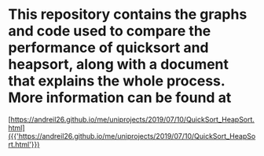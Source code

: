 # This repository contains the graphs and code used to compare the performance of quicksort and heapsort, along with a document that explains the whole process. More information can be found at
[https://andreil26.github.io/me/uniprojects/2019/07/10/QuickSort_HeapSort.html]({{'https://andreil26.github.io/me/uniprojects/2019/07/10/QuickSort_HeapSort.html'}})
